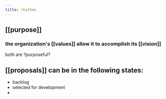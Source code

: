 ```yaml
---
title: rhythms
---
```


## [[purpose]]
### the organization's [[values]] allow it to accomplish its [[vision]]
both are \?purposeful?
## [[proposals]] can be in the following states:
- backlog
- selected for development
-
